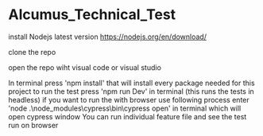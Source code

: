 # Alcumus_Technical_Test
install Nodejs latest version https://nodejs.org/en/download/

clone the repo

open the repo wiht visual code or visual studio

In terminal press 'npm install' that will install every package needed for this project
to run the test press 'npm run Dev' in terminal (this runs the tests in headless)
if you want to run the with browser use following process
enter 'node .\node_modules\cypress\bin\cypress open' in terminal which will open cypress window
You can run individual feature file and see the test run on browser

